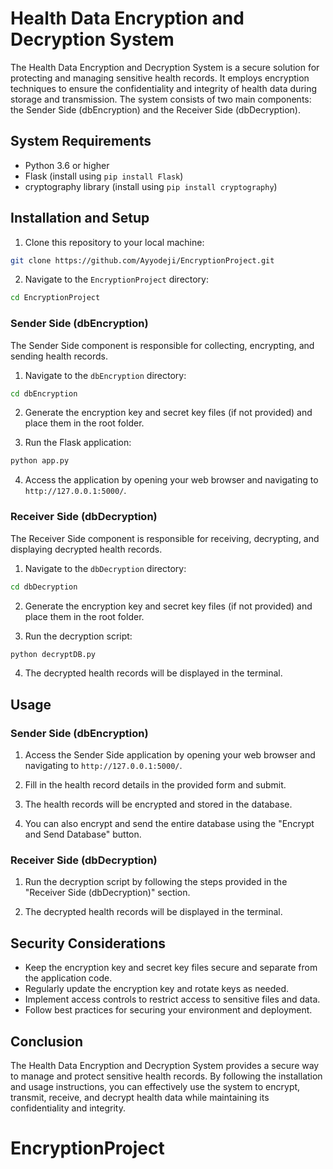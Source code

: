 # Health Data Encryption and Decryption System

The Health Data Encryption and Decryption System is a secure solution for 
protecting and managing sensitive health records. It employs encryption 
techniques to ensure the confidentiality and integrity of health data during 
storage and transmission. The system consists of two main components: the 
Sender Side (dbEncryption) and the Receiver Side (dbDecryption).

## System Requirements

- Python 3.6 or higher
- Flask (install using `pip install Flask`)
- cryptography library (install using `pip install cryptography`)

## Installation and Setup

1. Clone this repository to your local machine:

```bash
git clone https://github.com/Ayyodeji/EncryptionProject.git
```

2. Navigate to the `EncryptionProject` directory:

```bash
cd EncryptionProject
```

### Sender Side (dbEncryption)

The Sender Side component is responsible for collecting, encrypting, and 
sending health records.

1. Navigate to the `dbEncryption` directory:

```bash
cd dbEncryption
```

2. Generate the encryption key and secret key files (if not provided) and 
place them in the root folder.

3. Run the Flask application:

```bash
python app.py
```

4. Access the application by opening your web browser and navigating to 
`http://127.0.0.1:5000/`.

### Receiver Side (dbDecryption)

The Receiver Side component is responsible for receiving, decrypting, and 
displaying decrypted health records.

1. Navigate to the `dbDecryption` directory:

```bash
cd dbDecryption
```

2. Generate the encryption key and secret key files (if not provided) and 
place them in the root folder.

3. Run the decryption script:

```bash
python decryptDB.py
```

4. The decrypted health records will be displayed in the terminal.

## Usage

### Sender Side (dbEncryption)

1. Access the Sender Side application by opening your web browser and 
navigating to `http://127.0.0.1:5000/`.

2. Fill in the health record details in the provided form and submit.

3. The health records will be encrypted and stored in the database.

4. You can also encrypt and send the entire database using the "Encrypt and 
Send Database" button.

### Receiver Side (dbDecryption)

1. Run the decryption script by following the steps provided in the 
"Receiver Side (dbDecryption)" section.

2. The decrypted health records will be displayed in the terminal.

## Security Considerations

- Keep the encryption key and secret key files secure and separate from the 
application code.
- Regularly update the encryption key and rotate keys as needed.
- Implement access controls to restrict access to sensitive files and data.
- Follow best practices for securing your environment and deployment.

## Conclusion

The Health Data Encryption and Decryption System provides a secure way to 
manage and protect sensitive health records. By following the installation 
and usage instructions, you can effectively use the system to encrypt, 
transmit, receive, and decrypt health data while maintaining its 
confidentiality and integrity.
# EncryptionProject
